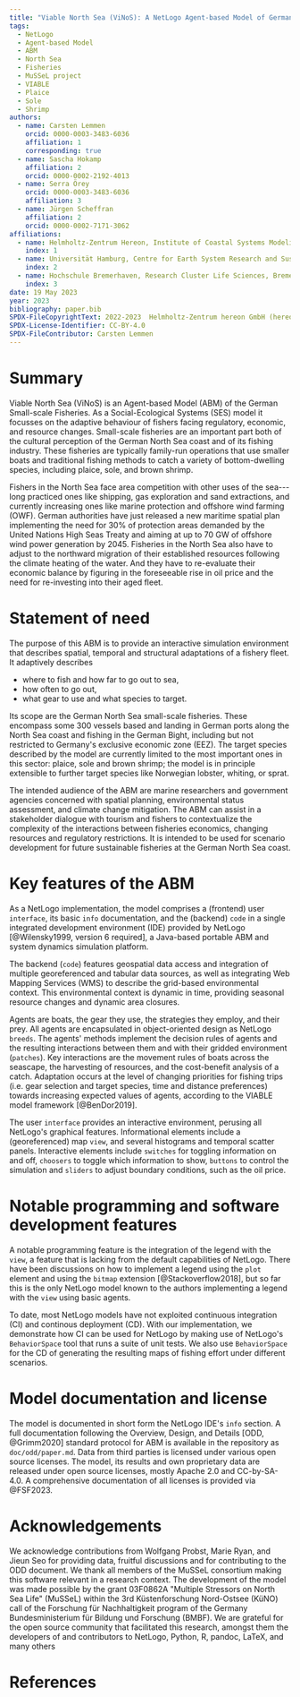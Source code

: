 ```yaml
---
title: "Viable North Sea (ViNoS): A NetLogo Agent-based Model of German Small-scale Fisheries"
tags:
  - NetLogo
  - Agent-based Model
  - ABM
  - North Sea
  - Fisheries
  - MuSSeL project
  - VIABLE
  - Plaice
  - Sole
  - Shrimp
authors:
  - name: Carsten Lemmen
    orcid: 0000-0003-3483-6036
    affiliation: 1
    corresponding: true
  - name: Sascha Hokamp
    affiliation: 2
    orcid: 0000-0002-2192-4013
  - name: Serra Örey
    orcid: 0000-0003-3483-6036
    affiliation: 3
  - name: Jürgen Scheffran
    affiliation: 2
    orcid: 0000-0002-7171-3062
affiliations:
  - name: Helmholtz-Zentrum Hereon, Institute of Coastal Systems Modeling and Analysis, Germany, carsten.lemmen@hereon.de
    index: 1
  - name: Universität Hamburg, Centre for Earth System Research and Sustainability (CEN), Germany
    index: 2
  - name: Hochschule Bremerhaven, Research Cluster Life Sciences, Bremerhaven, Germany
    index: 3
date: 19 May 2023
year: 2023
bibliography: paper.bib
SPDX-FileCopyrightText: 2022-2023  Helmholtz-Zentrum hereon GmbH (hereon)
SPDX-License-Identifier: CC-BY-4.0
SPDX-FileContributor: Carsten Lemmen
---
```


# Summary

Viable North Sea (ViNoS) is an Agent-based Model (ABM) of the German Small-scale Fisheries. As a Social-Ecological Systems (SES) model it focusses on the adaptive behaviour of fishers facing regulatory, economic, and resource changes. Small-scale fisheries are an important part both of the cultural perception of the German North Sea coast and of its fishing industry. These fisheries are typically family-run operations that use smaller boats and traditional fishing methods to catch a variety of bottom-dwelling species, including plaice, sole, and brown shrimp.

Fishers in the North Sea face area competition with other uses of the sea---long practiced ones like shipping, gas exploration and sand extractions, and currently increasing ones like marine protection and offshore wind farming (OWF). German authorities have just released a new maritime spatial plan implementing the need for 30% of protection areas demanded by the United Nations High Seas Treaty and aiming at up to 70 GW of offshore wind power generation by 2045. Fisheries in the North Sea also have to adjust to the northward migration of their established resources following the climate heating of the water. And they have to re-evaluate their economic balance by figuring in the foreseeable rise in oil price and the need for re-investing into their aged fleet.

# Statement of need

The purpose of this ABM is to provide an interactive simulation environment that describes spatial, temporal and structural adaptations of a fishery fleet. It adaptively describes

- where to fish and how far to go out to sea,
- how often to go out,
- what gear to use and what species to target.

Its scope are the German North Sea small-scale fisheries. These encompass some 300 vessels based and landing in German ports along the North Sea coast and fishing in the German Bight, including but not restricted to Germany's exclusive economic zone (EEZ). The target species described by the model are currently limited to the most important ones in this sector: plaice, sole and brown shrimp; the model is in principle extensible to further target species like Norwegian lobster, whiting, or sprat.

The intended audience of the ABM are marine researchers and government agencies concerned with spatial planning, environmental status assessment, and climate change mitigation. The ABM can assist in a stakeholder dialogue with tourism and fishers to contextualize the complexity of the interactions between fisheries economics, changing resources and regulatory restrictions. It is intended to be used for scenario development for future sustainable fisheries at the German North Sea coast.

# Key features of the ABM

As a NetLogo implementation, the model comprises a (frontend) user `interface`, its basic `info` documentation, and the (backend) `code` in a single integrated development environment (IDE) provided by NetLogo [@Wilensky1999, version 6 required], a Java-based portable ABM and system dynamics simulation platform.

The backend (`code`) features geospatial data access and integration of multiple georeferenced and tabular data sources, as well as integrating Web Mapping Services (WMS) to describe the grid-based environmental context. This environmental context is dynamic in time, providing seasonal resource changes and dynamic area closures.

Agents are boats, the gear they use, the strategies they employ, and their prey. All agents are encapsulated in object-oriented design as NetLogo `breeds`. The agents' methods implement the decision rules of agents and the resulting interactions between them and with their gridded environment (`patches`). Key interactions are the movement rules of boats across the seascape, the harvesting of resources, and the cost-benefit analysis of a catch. Adaptation occurs at the level of changing priorities for fishing trips (i.e. gear selection and target species, time and distance preferences) towards increasing expected values of agents, according to the VIABLE model framework [@BenDor2019].

The user `interface` provides an interactive environment, perusing all NetLogo's graphical features. Informational elements include a (georeferenced) map `view`, and several histograms and temporal scatter panels. Interactive elements include `switches` for toggling information on and off, `choosers` to toggle which information to show, `buttons` to control the simulation and `sliders` to adjust boundary conditions, such as the oil price.

# Notable programming and software development features

A notable programming feature is the integration of the legend with the `view`, a feature that is lacking from the default capabilities of NetLogo. There have been discussions on how to implement a legend using the `plot` element and using the `bitmap` extension [@Stackoverflow2018], but so far this is the only NetLogo model known to the authors implementing a legend with the `view` using basic agents.

To date, most NetLogo models have not exploited continuous integration (CI) and continous deployment (CD). With our implementation, we demonstrate how CI can be used for NetLogo by making use of NetLogo's `BehaviorSpace` tool that runs a suite of unit tests. We also use `BehaviorSpace` for the CD of generating the resulting maps of fishing effort under different scenarios.

# Model documentation and license

The model is documented in short form the NetLogo IDE's `info` section. A full documentation following the Overview, Design, and Details [ODD, @Grimm2020] standard protocol for ABM is available in the repository as `doc/odd/paper.md`. Data from third parties is licensed under various open source licenses. The model, its results and own proprietary data are released under open source licenses, mostly Apache 2.0 and CC-by-SA-4.0. A comprehensive documentation of all licenses is provided via @FSF2023.

<!-- @todo Refer to the published ODD version (once this is published) -->

# Acknowledgements

We acknowledge contributions from Wolfgang Probst, Marie Ryan, and Jieun Seo for providing data, fruitful discussions and for contributing to the ODD document. We thank all members of the MuSSeL consortium making this software relevant in a research context. The development of the model was made possible by the grant 03F0862A "Multiple Stressors on North Sea Life" (MuSSeL) within the 3rd Küstenforschung Nord-Ostsee (KüNO) call of the Forschung für Nachhaltigkeit program of the Germany Bundesministerium für Bildung und Forschung (BMBF). We are grateful for the open source community that facilitated this research, amongst them the developers of and contributors to NetLogo, Python, R, pandoc, LaTeX, and many others

# References
